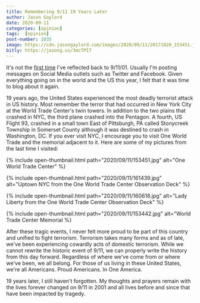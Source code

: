 ```yaml
---
title: Remembering 9/11 19 Years Later
author: Jason Gaylord
date: 2020-09-11
categories: [opinion]
tags:  [opinion]
post-number: 1035
image: https://cdn.jasongaylord.com/images/2020/09/11/20171020_153451.jpg
bitly: https://jasong.us/3mcTPI7
---
```


It's not the [first time](https://jasong.us/3dpAu1B) I've reflected back to 9/11/01. Usually I'm posting messages on Social Media outlets such as Twitter and Facebook. Given everything going on in the world and the US this year, I felt that it was time to blog about it again. 

19 years ago, the United States experienced the most deadly terrorist attack in US history. Most remember the terror that had occurred in New York City at the World Trade Center's twin towers. In addition to the two plains that crashed in NYC, the third plane crashed into the Pentagon. A fourth, US Flight 93, crashed in a small town East of Pittsburgh, PA called Stonycreek Township in Somerset County although it was destined to crash in Washington, DC. If you ever visit NYC, I encourage you to visit One World Trade and the memorial adjacent to it. Here are some of my pictures from the last time I visited:

{% include open-thumbnail.html path="2020/09/11/153451.jpg" alt="One World Trade Center" %}

{% include open-thumbnail.html path="2020/09/11/161439.jpg" alt="Uptown NYC from the One World Trade Center Observation Deck" %}

{% include open-thumbnail.html path="2020/09/11/160618.jpg" alt="Lady Liberty from the One World Trade Center Observation Deck" %}

{% include open-thumbnail.html path="2020/09/11/153442.jpg" alt="World Trade Center Memorial %}

After these tragic events, I never felt more proud to be part of this country and unified to fight terrorism. Terrorism takes many forms and as of late, we've been experiencing cowardly acts of domestic terrorism. While we cannot rewrite the historic event of 9/11, we can properly write the history from this day forward. Regardless of where we've come from or where we've been, we all belong. For those of us living in these United States, we're all Americans. Proud Americans. In One America.

19 years later, I still haven't forgotten. My thoughts and prayers remain with the lives forever changed on 9/11 in 2001 and all lives before and since that have been impacted by tragedy.